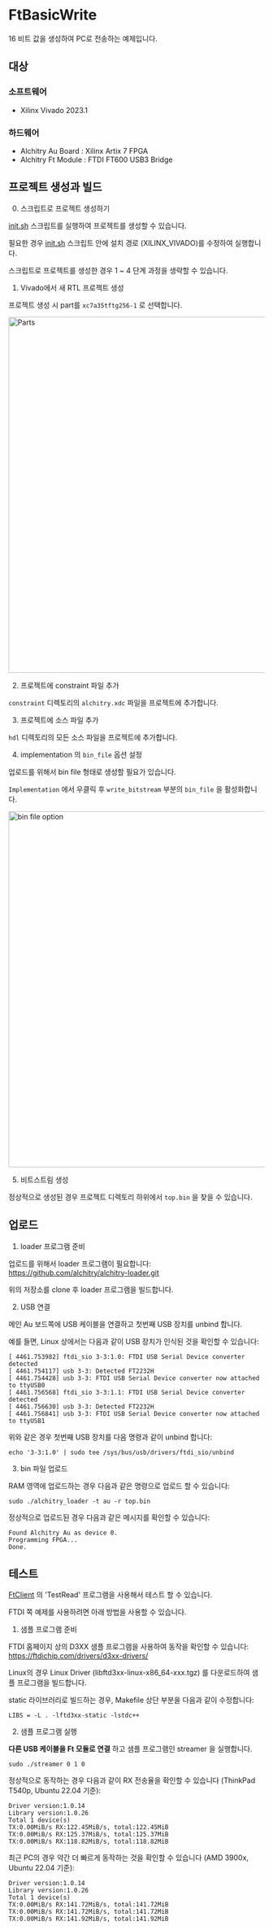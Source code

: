 # FtBasicWrite

16 비트 값을 생성하여 PC로 전송하는 예제입니다.

## 대상
### 소프트웨어

* Xilinx Vivado 2023.1

### 하드웨어

* Alchitry Au Board : Xilinx Artix 7 FPGA
* Alchitry Ft Module : FTDI FT600 USB3 Bridge

## 프로젝트 생성과 빌드

0. 스크립트로 프로젝트 생성하기

[init.sh](script/init.sh) 스크립트를 실행하여 프로젝트를 생성할 수 있습니다.

필요한 경우 [init.sh](script/init.sh) 스크립트 안에 설치 경로 (XILINX_VIVADO)를 수정하여 실행합니다.

스크립트로 프로젝트를 생성한 경우 1 ~ 4 단계 과정을 생략할 수 있습니다.

1. Vivado에서 새 RTL 프로젝트 생성

프로젝트 생성 시 part를 `xc7a35tftg256-1` 로 선택합니다.

<img src='../docs/part.png' alt='Parts' width='700'/>

2. 프로젝트에 constraint 파일 추가

`constraint` 디렉토리의 `alchitry.xdc` 파일을 프로젝트에 추가합니다.

3. 프로젝트에 소스 파일 추가

`hdl` 디렉토리의 모든 소스 파일을 프로젝트에 추가합니다.

4. implementation 의 `bin_file` 옵션 설정

업로드를 위해서 bin file 형태로 생성할 필요가 있습니다.

`Implementation` 에서 우클릭 후 `write_bitstream` 부분의 `bin_file` 을 활성화합니다.

<img src='../docs/imple.png' alt='bin file option' width='700'/>

5. 비트스트림 생성

정상적으로 생성된 경우 프로젝트 디렉토리 하위에서 `top.bin` 을 찾을 수 있습니다.

## 업로드

1. loader 프로그램 준비

업로드를 위해서 loader 프로그램이 필요합니다: https://github.com/alchitry/alchitry-loader.git

위의 저장소를 clone 후 loader 프로그램을 빌드합니다.

2. USB 연결

메인 Au 보드쪽에 USB 케이블을 연결하고 첫번째 USB 장치를 unbind 합니다.

예를 들면, Linux 상에서는 다음과 같이 USB 장치가 인식된 것을 확인할 수 있습니다:

```
[ 4461.753982] ftdi_sio 3-3:1.0: FTDI USB Serial Device converter detected
[ 4461.754117] usb 3-3: Detected FT2232H
[ 4461.754428] usb 3-3: FTDI USB Serial Device converter now attached to ttyUSB0
[ 4461.756568] ftdi_sio 3-3:1.1: FTDI USB Serial Device converter detected
[ 4461.756630] usb 3-3: Detected FT2232H
[ 4461.756841] usb 3-3: FTDI USB Serial Device converter now attached to ttyUSB1
```

위와 같은 경우 첫번째 USB 장치를 다음 명령과 같이 unbind 합니다:

```
echo '3-3:1.0' | sudo tee /sys/bus/usb/drivers/ftdi_sio/unbind
```

3. bin 파일 업로드

RAM 영역에 업로드하는 경우 다음과 같은 명령으로 업로드 할 수 있습니다:

```
sudo ./alchitry_loader -t au -r top.bin
```

정상적으로 업로드된 경우 다음과 같은 메시지를 확인할 수 있습니다:

```
Found Alchitry Au as device 0.
Programming FPGA...
Done.
```

## 테스트

[FtClient](../FtClient/README_ko.md#읽기-테스트) 의 'TestRead' 프로그램을 사용해서 테스트 할 수 있습니다.

FTDI 쪽 예제를 사용하려면 아래 방법을 사용할 수 있습니다.

1. 샘플 프로그램 준비

FTDI 홈페이지 상의 D3XX 샘플 프로그램을 사용하여 동작을 확인할 수 있습니다: https://ftdichip.com/drivers/d3xx-drivers/

Linux의 경우 Linux Driver (libftd3xx-linux-x86_64-xxx.tgz) 를 다운로드하여 샘플 프로그램을 빌드합니다.

static 라이브러리로 빌드하는 경우, Makefile 상단 부분을 다음과 같이 수정합니다:

```
LIBS = -L . -lftd3xx-static -lstdc++
```

2. 샘플 프로그램 실행

**다른 USB 케이블을 Ft 모듈로 연결** 하고 샘플 프로그램인 streamer 을 실행합니다.

```
sudo ./streamer 0 1 0
```

정상적으로 동작하는 경우 다음과 같이 RX 전송율을 확인할 수 있습니다 (ThinkPad T540p, Ubuntu 22.04 기준):

```
Driver version:1.0.14
Library version:1.0.26
Total 1 device(s)
TX:0.00MiB/s RX:122.45MiB/s, total:122.45MiB
TX:0.00MiB/s RX:125.37MiB/s, total:125.37MiB
TX:0.00MiB/s RX:118.82MiB/s, total:118.82MiB
```

최근 PC의 경우 약간 더 빠르게 동작하는 것을 확인할 수 있습니다 (AMD 3900x, Ubuntu 22.04 기준):

```
Driver version:1.0.14
Library version:1.0.26
Total 1 device(s)
TX:0.00MiB/s RX:141.72MiB/s, total:141.72MiB
TX:0.00MiB/s RX:141.72MiB/s, total:141.72MiB
TX:0.00MiB/s RX:141.92MiB/s, total:141.92MiB
```
